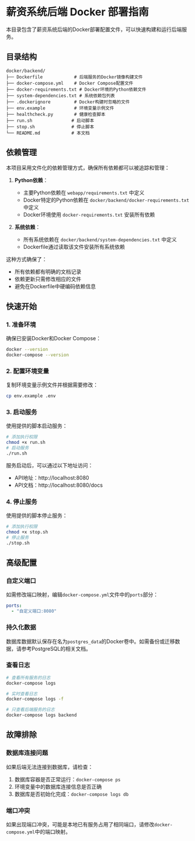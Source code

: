 # 薪资系统后端 Docker 部署指南

本目录包含了薪资系统后端的Docker部署配置文件，可以快速构建和运行后端服务。

## 目录结构

```
docker/backend/
├── Dockerfile            # 后端服务的Docker镜像构建文件
├── docker-compose.yml    # Docker Compose配置文件
├── docker-requirements.txt # Docker环境的Python依赖文件
├── system-dependencies.txt # 系统依赖包列表
├── .dockerignore         # Docker构建时忽略的文件
├── env.example           # 环境变量示例文件
├── healthcheck.py        # 健康检查脚本
├── run.sh               # 启动脚本
├── stop.sh              # 停止脚本
└── README.md            # 本文档
```

## 依赖管理

本项目采用文件化的依赖管理方式，确保所有依赖都可以被追踪和管理：

1. **Python依赖**：
   - 主要Python依赖在 `webapp/requirements.txt` 中定义
   - Docker特定的Python依赖在 `docker/backend/docker-requirements.txt` 中定义
   - Docker环境使用 `docker-requirements.txt` 安装所有依赖

2. **系统依赖**：
   - 所有系统依赖在 `docker/backend/system-dependencies.txt` 中定义
   - Dockerfile通过读取该文件安装所有系统依赖

这种方式确保了：
- 所有依赖都有明确的文档记录
- 依赖更新只需修改相应的文件
- 避免在Dockerfile中硬编码依赖信息

## 快速开始

### 1. 准备环境

确保已安装Docker和Docker Compose：

```bash
docker --version
docker-compose --version
```

### 2. 配置环境变量

复制环境变量示例文件并根据需要修改：

```bash
cp env.example .env
```

### 3. 启动服务

使用提供的脚本启动服务：

```bash
# 添加执行权限
chmod +x run.sh
# 启动服务
./run.sh
```

服务启动后，可以通过以下地址访问：
- API地址：http://localhost:8080
- API文档：http://localhost:8080/docs

### 4. 停止服务

使用提供的脚本停止服务：

```bash
# 添加执行权限
chmod +x stop.sh
# 停止服务
./stop.sh
```

## 高级配置

### 自定义端口

如需修改端口映射，编辑`docker-compose.yml`文件中的`ports`部分：

```yaml
ports:
  - "自定义端口:8080"
```

### 持久化数据

数据库数据默认保存在名为`postgres_data`的Docker卷中。如需备份或迁移数据，请参考PostgreSQL的相关文档。

### 查看日志

```bash
# 查看所有服务的日志
docker-compose logs

# 实时查看日志
docker-compose logs -f

# 只查看后端服务的日志
docker-compose logs backend
```

## 故障排除

### 数据库连接问题

如果后端无法连接到数据库，请检查：
1. 数据库容器是否正常运行：`docker-compose ps`
2. 环境变量中的数据库连接信息是否正确
3. 数据库是否初始化完成：`docker-compose logs db`

### 端口冲突

如果出现端口冲突，可能是本地已有服务占用了相同端口，请修改`docker-compose.yml`中的端口映射。 